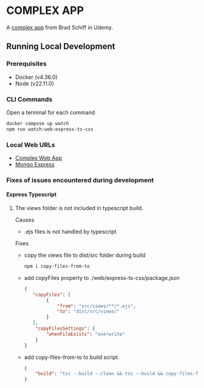 # COMPLEX APP
A [complex app](https://www.udemy.com/course/learn-javascript-full-stack-from-scratch/) from Brad Schiff in Udemy.

## Running Local Development

### Prerequisites
- Docker (v4.36.0)
- Node (v22.11.0)

### CLI Commands
Open a terminal for each command
```bash 
docker compose up watch 
npm run watch:web:express-ts-css
```

### Local Web URLs
- [Complex Web App](http://localhost:8080)
- [Mongo Express](http://localhost:8081)

### Fixes of issues encountered during development

#### Express Typescript

1. The views folder is not included in typescript build.
    
    Causes
    - .ejs files is not handled by typescript

    Fixes
    - copy the views file to dist/src folder during build

        ```bash
        npm i copy-files-from-to
        ```
    - add copyFiles property to ./web/express-ts-css/package.json
        ```json
        {
           "copyFiles": [
                {
                    "from": "src/views/**/*.ejs",
                    "to": "dist/src/views/"
                }
           ],
            "copyFilesSettings": {
                "whenFileExists": "overwrite"
            }
        }
        ```
    - add copy-files-from-to to build script.
        ```json
        {
            "build": "tsc --build --clean && tsc --build && copy-files-from-to"
        }
        ```